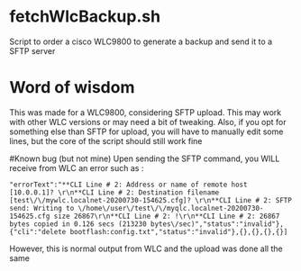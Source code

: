 # fetchWlcBackup.sh
Script to order a cisco WLC9800 to generate a backup and send it to a SFTP server

# Word of wisdom
This was made for a WLC9800, considering SFTP upload. This may work with other WLC versions or may need a bit of tweaking.
Also, if you opt for something else than SFTP for upload, you will have to manually edit some lines, but the core of the script should still work fine

#Known bug (but not mine)
Upen sending the SFTP command, you WILL receive from WLC an error such as : 
```
"errorText":"**CLI Line # 2: Address or name of remote host [10.0.0.1]? \r\n**CLI Line # 2: Destination filename [test\/\/mywlc.localnet-20200730-154625.cfg]? \r\n**CLI Line # 2: SFTP send: Writing to \/home\/user\/test\/\/myqlc.localnet-20200730-154625.cfg size 26867\r\n**CLI Line # 2: !\r\n**CLI Line # 2: 26867 bytes copied in 0.126 secs (213230 bytes\/sec)","status":"invalid"},{"cli":"delete bootflash:config.txt","status":"invalid"},{},{},{},{}]
```
However, this is normal output from WLC and the upload was done all the same
